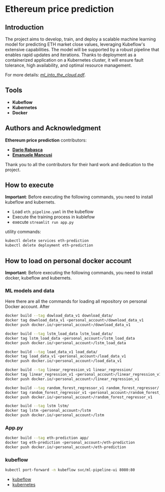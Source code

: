 # **Ethereum price prediction**

## **Introduction**

The project aims to develop, train, and deploy a scalable machine learning model for predicting ETH market close values, leveraging Kubeflow's extensive capabilities. The model will be supported by a robust pipeline that enables rapid updates and iterations. Thanks to deployment as a containerized application on a Kubernetes cluster, it will ensure fault tolerance, high availability, and optimal resource management.

For more details: *[ml_into_the_cloud.pdf](https://github.com/Dariorab/secure_cloud_computing_project/blob/main/ml_into_the_cloud.pdf)*.

## **Tools**
- **Kubeflow**
- **Kubernetes**
- **Docker**

## **Authors and Acknowledgment**

**Ethereum price prediction** contributors:
- **[Dario Rabasca](https://github.com/Dariorab)**
- **[Emanuele Mancusi](https://github.com/Emancusi6)**

Thank you to all the contributors for their hard work and dedication to the project.

## **How to execute**

**Important**:
Before executing the following commands,
you need to install kubeflow and kubernets.

* Load `eth_pipeline.yaml` in the kubeflow
* Execute the training process in kublefow
* execute `streamlit run app.py`

utility commands:
```bash
kubectl delete services eth-prediction
kubectl delete deployment eth-prediction
```

## **How to load on personal docker account**

**Important**:
Before executing the following commands,
you need to install docker, kubeflow and kubernets.
### **ML models and data**
Here there are all the commands for loading all repository on personal
Docker account. After

```bash
docker build --tag dowload_data_v1 download_data/
docker tag download_data_v1 <personal_account>/download_data_v1
docker push docker.io/<personal_account>/download_data_v1 
```
```bash
docker build --tag lstm_load_data lstm_load_data/
docker tag lstm_load_data <personal_account>/lstm_load_data
docker push docker.io/<personal_account>/lstm_load_data 
```

```bash
docker build --tag load_data_v1 load_data/
docker tag load_data_v1 <personal_account>/load_data_v1
docker push docker.io/<personal_account>/load_data_v1
```

```bash
docker build --tag linear_regression_v1 linear_regression/
docker tag linear_regression_v1 <personal_account>/linear_regression_v1
docker push docker.io/<personal_account>/linear_regression_v1
```

```bash
docker build --tag random_forest_regressor_v1 random_forest_regressor/
docker tag random_forest_regressor_v1 <personal_account>/random_forest_regressor_v1
docker push docker.io/<personal_account>/random_forest_regressor_v1 
```

```bash
docker build --tag lstm lstm/
docker tag lstm <personal_account>/lstm
docker push docker.io/<personal_account>/lstm 
```

### App.py

```bash
docker build --tag eth-prediction app/
docker tag eth-prediction <personal_account>/eth-prediction
docker push docker.io/<personal_account>/eth-prediction 
```
### kubeflow

```bash
kubectl port-forward -n kubeflow svc/ml-pipeline-ui 8080:80
```

- [kubeflow](http://localhost:8080/)
- [kubernetes](http://localhost:8001/api/v1/namespaces/kubernetes-dashboard/services/https:kubernetes-dashboard:/proxy/)


